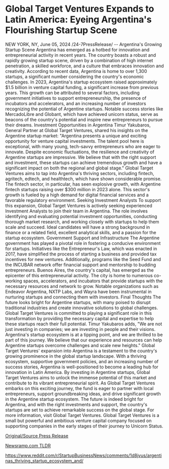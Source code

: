 # Global Target Ventures Expands to Latin America: Eyeing Argentina's Flourishing Startup Scene

NEW YORK, NY, June 05, 2024 /24-7PressRelease/ --   Argentina's Growing Startup Scene  Argentina has emerged as a hotbed for innovation and entrepreneurial activity in recent years. The country boasts a robust and rapidly growing startup scene, driven by a combination of high internet penetration, a skilled workforce, and a culture that embraces innovation and creativity. According to recent data, Argentina is home to over 1,300 startups, a significant number considering the country's economic challenges.  In 2023, Argentina's startup ecosystem raised approximately $1.5 billion in venture capital funding, a significant increase from previous years. This growth can be attributed to several factors, including government initiatives to support entrepreneurship, the presence of incubators and accelerators, and an increasing number of investors recognizing the potential of Argentine startups. Notable success stories like MercadoLibre and Globant, which have achieved unicorn status, serve as beacons of the country's potential and inspire new entrepreneurs to pursue their dreams.  Investment Opportunities in Argentina  Timur Yakubaros, General Partner at Global Target Ventures, shared his insights on the Argentine startup market: "Argentina presents a unique and exciting opportunity for venture capital investments. The talent pool here is exceptional, with many young, tech-savvy entrepreneurs who are eager to innovate. Despite economic fluctuations, the resilience and creativity of Argentine startups are impressive. We believe that with the right support and investment, these startups can achieve tremendous growth and have a significant impact on both the regional and global stage."  Global Target Ventures aims to tap into Argentina's thriving sectors, including fintech, agritech, edtech, and healthtech, which have shown considerable promise. The fintech sector, in particular, has seen explosive growth, with Argentine fintech startups raising over $300 million in 2023 alone. This sector's growth is fueled by a high demand for digital financial services and a favorable regulatory environment.  Seeking Investment Analysts  To support this expansion, Global Target Ventures is actively seeking experienced Investment Analysts to join their team in Argentina. The role involves identifying and evaluating potential investment opportunities, conducting thorough market research, and working closely with startups to help them scale and succeed. Ideal candidates will have a strong background in finance or a related field, excellent analytical skills, and a passion for the startup ecosystem.  Government Support and Infrastructure  The Argentine government has played a pivotal role in fostering a conducive environment for startups. Initiatives like the Entrepreneur's Law, which was enacted in 2017, have simplified the process of starting a business and provided tax incentives for new ventures. Additionally, programs like the Seed Fund and the INCUBAR network offer financial support and mentorship to budding entrepreneurs.  Buenos Aires, the country's capital, has emerged as the epicenter of this entrepreneurial activity. The city is home to numerous co-working spaces, accelerators, and incubators that provide startups with the necessary resources and network to grow. Notable organizations such as Endeavor Argentina, NXTP Labs, and Wayra have been instrumental in nurturing startups and connecting them with investors.  Final Thoughts  The future looks bright for Argentine startups, with many poised to disrupt traditional industries and create innovative solutions to global challenges. Global Target Ventures is committed to playing a significant role in this transformation by providing the necessary capital and expertise to help these startups reach their full potential.  Timur Yakubaros adds, "We are not just investing in companies; we are investing in people and their visions. Argentina's startup ecosystem is at a tipping point, and we are thrilled to be part of this journey. We believe that our experience and resources can help Argentine startups overcome challenges and scale new heights."  Global Target Ventures' expansion into Argentina is a testament to the country's growing prominence in the global startup landscape. With a thriving ecosystem, supportive government policies, and an increasing number of success stories, Argentina is well-positioned to become a leading hub for innovation in Latin America. By investing in Argentine startups, Global Target Ventures aims to unlock the immense potential of this market and contribute to its vibrant entrepreneurial spirit.  As Global Target Ventures embarks on this exciting journey, the fund is eager to partner with local entrepreneurs, support groundbreaking ideas, and drive significant growth in the Argentine startup ecosystem. The future is indeed bright for Argentina, and with the right investments and support, the country's startups are set to achieve remarkable success on the global stage.  For more information, visit Global Target Ventures.  Global Target Ventures is a small but powerful and ambitious venture capital company focused on supporting companies in the early stages of their journey to Unicorn Status. 

[Original/Source Press Release](https://www.24-7pressrelease.com/press-release/511390/global-target-ventures-expands-to-latin-america-eyeing-argentinas-flourishing-startup-scene)
                    

[Newsramp.com TLDR](None) 

https://www.reddit.com/r/StartupBusinessNews/comments/1d8jvus/argentinas_thriving_startup_ecosystem_and/